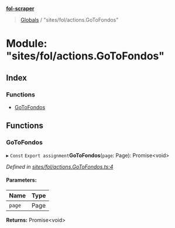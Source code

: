 **[fol-scraper](../README.md)**

> [Globals](../globals.md) / "sites/fol/actions.GoToFondos"

# Module: "sites/fol/actions.GoToFondos"

## Index

### Functions

* [GoToFondos](_sites_fol_actions_gotofondos_.md#gotofondos)

## Functions

### GoToFondos

▸ `Const` `Export assignment`**GoToFondos**(`page`: Page): Promise\<void>

*Defined in [sites/fol/actions.GoToFondos.ts:4](https://github.com/diegolaguna/fol/blob/df763ed/src/sites/fol/actions.GoToFondos.ts#L4)*

#### Parameters:

Name | Type |
------ | ------ |
`page` | Page |

**Returns:** Promise\<void>
